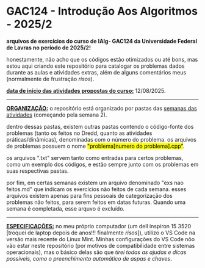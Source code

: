 # GAC124 - Introdução Aos Algoritmos - 2025/2

**arquivos de exercícios do curso de IAlg- GAC124 da Universidade Federal de Lavras no período de 2025/2!**

honestamente, não acho que os códigos estão otimizados ou até bons, mas estou aqui criando este repositório para catalogar os problemas dados durante as aulas e atividades extras, além de alguns comentários meus (normalmente de frustração *risos*).
<p> <ins><strong>data de início das atividades propostas do curso:</strong></ins> 12/08/2025. </p>

<hr>

<ins><strong>**ORGANIZAÇÃO:**</strong></ins> o repositório está organizado por pastas das <ins>semanas das atividades</ins> (começando pela semana 2).
<p>dentro dessas pastas, existem outras pastas contendo o código-fonte dos problemas (tanto os feitos no Dredd, quanto as atividades práticas/dinâmicas), denominadas com o número do problema. os arquivos de problemas possuem o nome <mark>"problema[numero do problema].cpp"</mark>. </p> 
<p>os arquivos ".txt" servem tanto como entradas para certos problemas, como um exemplo dos códigos, e estão sempre junto com os problemas em suas respectivas pastas. </p>
<p>por fim, em certas semanas existem um arquivo denominado "exs nao feitos.md" que indicam os exercícios não feitos de cada semana. esses arquivos existem apenas para fins pessoais de categorização dos problemas não feitos, para serem feitos em datas futuras. Quando uma semana é completada, esse arquvo é excluído. </p>

<hr>

<ins><strong>**ESPECIFICAÇÕES:**</strong></ins> no meu próprio computador (um dell inspiron 15 3520 [troquei de laptop depois de anos!!! finalmente *risos*]), utilizo o VS Code na versão mais recente do Linux Mint. Minhas configurações do VS Code nõo vão estar neste repositório (por motivos de compatibilidade entre sistemas operacionais), mas o básico delas são que *tirei todas as ajudas e dicas possíveis, como o preenchimento automático de aspas e chaves*.
